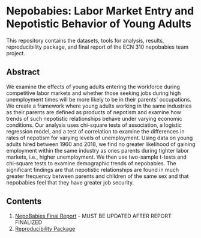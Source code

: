 # Nepobabies: Labor Market Entry and Nepotistic Behavior of Young Adults

This repository contains the datasets, tools for analysis, results, reproducibility package, and final report of the ECN 310 nepobabies team project.

## Abstract
We examine the effects of young adults entering the workforce during competitive labor markets and whether those seeking jobs during high unemployment times will be more likely to be in their parents' occupations. We create a framework where young adults working in the same industries as their parents are defined as products of nepotism and examine how trends of such nepotistic relationships behave under varying economic conditions. Our analysis uses chi-square tests of association, a logistic regression model, and a test of correlation to examine the differences in rates of nepotism for varying levels of unemployment. Using data on young adults hired between 1960 and 2018, we find no greater likelihood of gaining employment within the same industry as ones parents during tighter labor markets, i.e., higher unemployment. We then use two-sample t-tests and chi-square tests to examine demographic trends of nepobabies. The significant findings are that nepotistic relationships are found in much greater frequency between parents and children of the same sex and that nepobabies feel that they have greater job security.

## Contents
1. [NepoBabies Final Report](https://github.com/ecn310/course-project-nepobabies/blob/a468175a959019b3ea12d4266611efbba23880b8/NepoBabies_Final_Report.pdf) - MUST BE UPDATED AFTER REPORT FINALIZED
2. [Reproducibility Package](https://github.com/ecn310/course-project-nepobabies/blob/main/ReproducibilityPackage.md)
